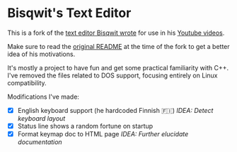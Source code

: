 # Bisqwit's Text Editor
This is a fork of the [text editor Bisqwit wrote](https://github.com/bisqwit/that_editor) for use in his [Youtube videos](https://www.youtube.com/user/Bisqwit).

Make sure to read the [original README](BISQWIT.md) at the time of the fork to get a better idea of his motivations.

It's mostly a project to have fun and get some practical familiarity with C++. I've removed the files related to DOS support, focusing entirely on Linux compatibility.

Modifications I've made:
- [X] English keyboard support (he hardcoded Finnish 🇫🇮) *IDEA: Detect keyboard layout*
- [X] Status line shows a random fortune on startup
- [X] Format keymap doc to HTML page *IDEA: Further elucidate documentation*